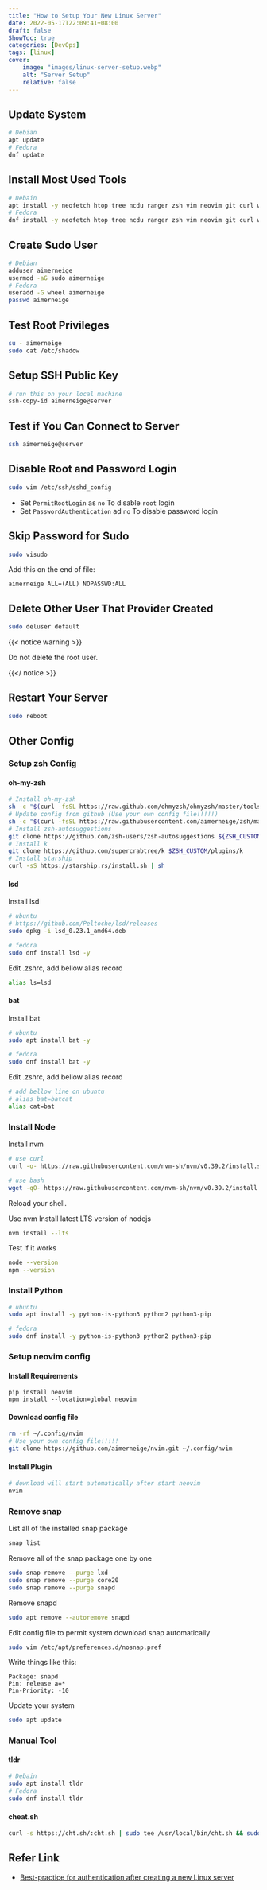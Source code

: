 ```yaml
---
title: "How to Setup Your New Linux Server"
date: 2022-05-17T22:09:41+08:00
draft: false
ShowToc: true
categories: [DevOps]
tags: [linux]
cover:
    image: "images/linux-server-setup.webp"
    alt: "Server Setup"
    relative: false
---
```


## Update System

```bash
# Debian
apt update
# Fedora
dnf update
```

## Install Most Used Tools

```bash
# Debain
apt install -y neofetch htop tree ncdu ranger zsh vim neovim git curl wget net-tools
# Fedora
dnf install -y neofetch htop tree ncdu ranger zsh vim neovim git curl wget util-linux-user
```

## Create Sudo User

```bash
# Debian
adduser aimerneige
usermod -aG sudo aimerneige
# Fedora
useradd -G wheel aimerneige
passwd aimerneige
```

## Test Root Privileges

```bash
su - aimerneige
sudo cat /etc/shadow
```

## Setup SSH Public Key

```bash
# run this on your local machine
ssh-copy-id aimerneige@server
```

## Test if You Can Connect to Server

```bash
ssh aimerneige@server
```

## Disable Root and Password Login

```bash
sudo vim /etc/ssh/sshd_config
```

- Set `PermitRootLogin` as `no` To disable `root` login
- Set `PasswordAuthentication` ad `no` To disable password login

## Skip Password for Sudo

```bash
sudo visudo
```

Add this on the end of file:

```
aimerneige ALL=(ALL) NOPASSWD:ALL
```

## Delete Other User That Provider Created

```bash
sudo deluser default
```

{{< notice warning >}}

Do not delete the root user.

{{</ notice >}}

## Restart Your Server

```bash
sudo reboot
```

## Other Config

### Setup zsh Config

#### oh-my-zsh

```bash
# Install oh-my-zsh
sh -c "$(curl -fsSL https://raw.github.com/ohmyzsh/ohmyzsh/master/tools/install.sh)"
# Update config from github (Use your own config file!!!!!)
sh -c "$(curl -fsSL https://raw.githubusercontent.com/aimerneige/zsh/master/install.sh)"
# Install zsh-autosuggestions
git clone https://github.com/zsh-users/zsh-autosuggestions ${ZSH_CUSTOM:-~/.oh-my-zsh/custom}/plugins/zsh-autosuggestions
# Install k
git clone https://github.com/supercrabtree/k $ZSH_CUSTOM/plugins/k
# Install starship
curl -sS https://starship.rs/install.sh | sh
```

#### lsd

Install lsd

```bash
# ubuntu
# https://github.com/Peltoche/lsd/releases
sudo dpkg -i lsd_0.23.1_amd64.deb

# fedora
sudo dnf install lsd -y
```

Edit .zshrc, add bellow alias record

```bash
alias ls=lsd
```

#### bat

Install bat

```bash
# ubuntu
sudo apt install bat -y

# fedora
sudo dnf install bat -y
```

Edit .zshrc, add bellow alias record

```bash
# add bellow line on ubuntu
# alias bat=batcat
alias cat=bat
```

### Install Node

Install nvm

```bash
# use curl
curl -o- https://raw.githubusercontent.com/nvm-sh/nvm/v0.39.2/install.sh | bash

# use bash
wget -qO- https://raw.githubusercontent.com/nvm-sh/nvm/v0.39.2/install.sh | bash
```

Reload your shell.

Use nvm Install latest LTS version of nodejs

```bash
nvm install --lts
```

Test if it works

```bash
node --version
npm --version
```

### Install Python

```bash
# ubuntu
sudo apt install -y python-is-python3 python2 python3-pip

# fedora
sudo dnf install -y python-is-python3 python2 python3-pip
```

### Setup neovim config

#### Install Requirements

```
pip install neovim
npm install --location=global neovim
```

#### Download config file

```bash
rm -rf ~/.config/nvim
# Use your own config file!!!!!
git clone https://github.com/aimerneige/nvim.git ~/.config/nvim
```

#### Install Plugin

```bash
# download will start automatically after start neovim
nvim
```

### Remove snap

List all of the installed snap package

```bash
snap list
```

Remove all of the snap package one by one

```bash
sudo snap remove --purge lxd
sudo snap remove --purge core20
sudo snap remove --purge snapd
```

Remove snapd

```bash
sudo apt remove --autoremove snapd
```

Edit config file to permit system download snap automatically

```bash
sudo vim /etc/apt/preferences.d/nosnap.pref
```

Write things like this:

```pref
Package: snapd
Pin: release a=*
Pin-Priority: -10
```

Update your system

```bash
sudo apt update
```

### Manual Tool

#### tldr

```bash
# Debain
sudo apt install tldr
# Fedora
sudo dnf install tldr
```

#### cheat.sh

```bash
curl -s https://cht.sh/:cht.sh | sudo tee /usr/local/bin/cht.sh && sudo chmod +x /usr/local/bin/cht.sh
```

## Refer Link

- [Best-practice for authentication after creating a new Linux server](https://anduin.aiursoft.com/post/2020/7/26/bestpractice-for-authentication-after-creating-a-new-linux-server)
